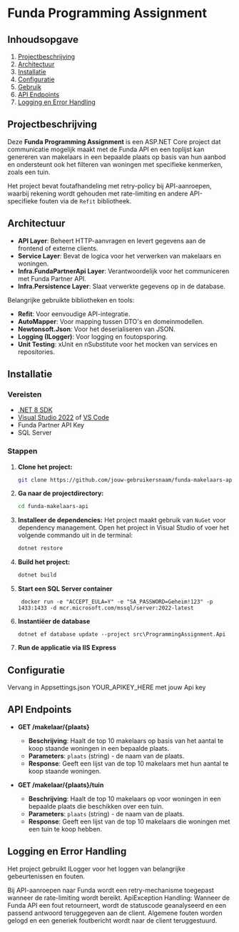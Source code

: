 # **Funda Programming Assignment**

## **Inhoudsopgave**
1. [Projectbeschrijving](#projectbeschrijving)
2. [Architectuur](#architectuur)
3. [Installatie](#installatie)
4. [Configuratie](#configuratie)
5. [Gebruik](#gebruik)
6. [API Endpoints](#api-endpoints)
7. [Logging en Error Handling](#logging-en-error-handling)

## **Projectbeschrijving**
Deze **Funda Programming Assignment** is een ASP.NET Core project dat communicatie mogelijk maakt met de Funda API en een toplijst kan genereren van makelaars in een bepaalde plaats op basis van hun aanbod en ondersteunt ook het filteren van woningen met specifieke kenmerken, zoals een tuin.

Het project bevat foutafhandeling met retry-policy bij API-aanroepen, waarbij rekening wordt gehouden met rate-limiting en andere API-specifieke fouten via de `Refit` bibliotheek.

## **Architectuur**
- **API Layer**: Beheert HTTP-aanvragen en levert gegevens aan de frontend of externe clients.
- **Service Layer**: Bevat de logica voor het verwerken van makelaars en woningen.
- **Infra.FundaPartnerApi Layer**: Verantwoordelijk voor het communiceren met Funda Partner API.
- **Infra.Persistence Layer**: Slaat verwerkte gegevens op in de database.

Belangrijke gebruikte bibliotheken en tools:
- **Refit**: Voor eenvoudige API-integratie.
- **AutoMapper**: Voor mapping tussen DTO's en domeinmodellen.
- **Newtonsoft.Json**: Voor het deserialiseren van JSON.
- **Logging (ILogger)**: Voor logging en foutopsporing.
- **Unit Testing**: xUnit en nSubstitute voor het mocken van services en repositories.

## **Installatie**
### Vereisten
- [.NET 8 SDK](https://dotnet.microsoft.com/en-us/download/dotnet/8.0)
- [Visual Studio 2022](https://visualstudio.microsoft.com/) of [VS Code](https://code.visualstudio.com/)
- Funda Partner API Key
- SQL Server


### Stappen
1. **Clone het project:**
    ```bash
    git clone https://github.com/jouw-gebruikersnaam/funda-makelaars-api.git
    ```
2. **Ga naar de projectdirectory:**
    ```bash
    cd funda-makelaars-api
    ```
3. **Installeer de dependencies:**
   Het project maakt gebruik van `NuGet` voor dependency management. Open het project in Visual Studio of voer het volgende commando uit in de terminal:
    ```bash
    dotnet restore
    ```

4. **Build het project:**
    ```bash
    dotnet build
    ```
5. **Start een SQL Server container**
   ```shell
    docker run -e "ACCEPT_EULA=Y" -e "SA_PASSWORD=Geheim!123" -p 1433:1433 -d mcr.microsoft.com/mssql/server:2022-latest
   ```
6. **Instantiëer de database**
   ```shell
   dotnet ef database update --project src\ProgrammingAssignment.Api
   ```
7. **Run de applicatie via IIS Express**
## **Configuratie**
Vervang in Appsettings.json YOUR_APIKEY_HERE met jouw Api key

## **API Endpoints**
- **GET /makelaar/{plaats}**
   - **Beschrijving**: Haalt de top 10 makelaars op basis van het aantal te koop staande woningen in een bepaalde plaats.
   - **Parameters**: `plaats` (string) - de naam van de plaats.
   - **Response**: Geeft een lijst van de top 10 makelaars met hun aantal te koop staande woningen.

- **GET /makelaar/{plaats}/tuin**
   - **Beschrijving**: Haalt de top 10 makelaars op voor woningen in een bepaalde plaats die beschikken over een tuin.
   - **Parameters**: `plaats` (string) - de naam van de plaats.
   - **Response**: Geeft een lijst van de top 10 makelaars die woningen met een tuin te koop hebben.

## **Logging en Error Handling**
Het project gebruikt ILogger voor het loggen van belangrijke gebeurtenissen en fouten.

Bij API-aanroepen naar Funda wordt een retry-mechanisme toegepast wanneer de rate-limiting wordt bereikt.
ApiException Handling: Wanneer de Funda API een fout retourneert, wordt de statuscode geanalyseerd en een passend antwoord teruggegeven aan de client.
Algemene fouten worden gelogd en een generiek foutbericht wordt naar de client teruggestuurd.